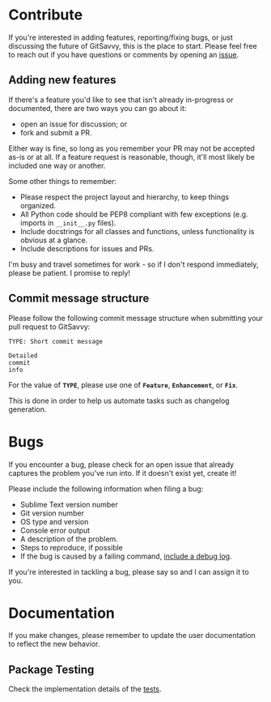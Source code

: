 # Contribute

If you're interested in adding features, reporting/fixing bugs, or just discussing the future of GitSavvy, this is the place to start.  Please feel free to reach out if you have questions or comments by opening an [issue](https://github.com/divmain/GitSavvy/issues).


## Adding new features

If there's a feature you'd like to see that isn't already in-progress or documented, there are two ways you can go about it:

- open an issue for discussion; or
- fork and submit a PR.

Either way is fine, so long as you remember your PR may not be accepted as-is or at all.  If a feature request is reasonable, though, it'll most likely be included one way or another.

Some other things to remember:

- Please respect the project layout and hierarchy, to keep things organized.
- All Python code should be PEP8 compliant with few exceptions (e.g. imports in `__init__.py` files).
- Include docstrings for all classes and functions, unless functionality is obvious at a glance.
- Include descriptions for issues and PRs.

I'm busy and travel sometimes for work - so if I don't respond immediately, please be patient.  I promise to reply!

## Commit message structure

Please follow the following commit message structure when submitting your pull request to GitSavvy:

    TYPE: Short commit message

    Detailed
    commit
    info

For the value of **`TYPE`**, please use one of **`Feature`**, **`Enhancement`**, or **`Fix`**.

This is done in order to help us automate tasks such as changelog generation.


# Bugs

If you encounter a bug, please check for an open issue that already captures the problem you've run into.  If it doesn't exist yet, create it!

Please include the following information when filing a bug:

- Sublime Text version number
- Git version number
- OS type and version
- Console error output
- A description of the problem.
- Steps to reproduce, if possible
- If the bug is caused by a failing command, [include a debug log](docs/debug.md#providing-a-debug-log).

If you're interested in tackling a bug, please say so and I can assign it to you.


# Documentation

If you make changes, please remember to update the user documentation to reflect the new behavior.


## Package Testing

Check the implementation details of the [tests](docs/testing.md).
